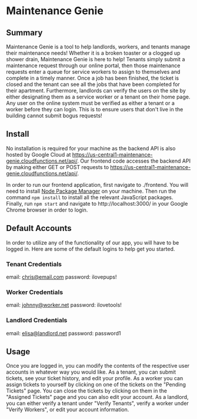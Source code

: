 # Maintenance Genie
## Summary
Maintenance Genie is a tool to help landlords, workers, and tenants manage their maintenance needs! Whether it is a broken toaster or a clogged up shower drain, Maintenance Genie is here to help! Tenants simply submit a maintenance request through our online portal, then those maintenance requests enter a queue for service workers to assign to themselves and complete in a timely manner. Once a job has been finished, the ticket is closed and the tenant can see all the jobs that have been completed for their apartment. Furthermore, landlords can verify the users on the site by either designating them as a service worker or a tenant on their home page. Any user on the online system must be verified as either a tenant or a worker before they can login. This is to ensure users that don't live in the building cannot submit bogus requests!

## Install
 No installation is required for your machine as the backend API is also hosted by Google Cloud at https://us-central1-maintenance-genie.cloudfunctions.net/api/. Our frontend code accesses the backend API by making either GET or POST requests to https://us-central1-maintenance-genie.cloudfunctions.net/api/<api-endpoint>.

 In order to run our frontend application, first navigate to ./frontend. You will need to install [Node Package Manager](https://www.npmjs.com/get-npm) on your machine. Then run the command `npm install` to install all the relevant JavaScript packages. Finally, run `npm start` and navigate to http://localhost:3000/ in your Google Chrome browser in order to login.

## Default Accounts
In order to utilize any of the functionality of our app, you will have to be logged in. Here are some of the default logins to help get you started.

### Tenant Credentials
email: chris@email.com
password: ilovepups!

### Worker Credentials
email: johnny@worker.net
password: ilovetools!

### Landlord Credentials
email: elisa@landlord.net
password: password1

## Usage
Once you are logged in, you can modify the contents of the respective user accounts in whatever way you would like. As a tenant, you can submit tickets, see your ticket history, and edit your profile. As a worker you can assign tickets to yourself by clicking on one of the tickets on the "Pending Tickets" page. You can close the tickets by clicking on them in the "Assigned Tickets" page and you can also edit your account. As a landlord, you can either verify a tenant under "Verify Tenants", verify a worker under "Verify Workers", or edit your account information.

